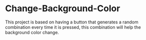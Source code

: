 # Change-Background-Color
This project is based on having a button that generates a random combination every time it is pressed, this combination will help the background color change.
